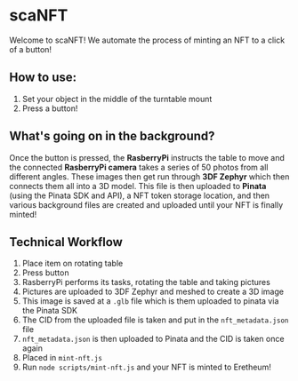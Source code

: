 # scaNFT

Welcome to scaNFT! We automate the process of minting an NFT to a click of a button!


## How to use:

1. Set your object in the middle of the turntable mount
2. Press a button!


## What's going on in the background?

Once the button is pressed, the **RasberryPi** instructs the table to move and the connected **RasberryPi camera** takes a series of 50 photos from all different angles. These images then get run through **3DF Zephyr** which then connects them all into a 3D model. This file is then uploaded to **Pinata** (using the Pinata SDK and API), a NFT token storage location, and then various background files are created and uploaded until your NFT is finally minted!


## Technical Workflow

1. Place item on rotating table
2. Press button
3. RasberryPi performs its tasks, rotating the table and taking pictures
4. Pictures are uploaded to 3DF Zephyr and meshed to create a 3D image
5. This image is saved at a `.glb` file which is them uploaded to pinata via the Pinata SDK
6. The CID from the uploaded file is taken and put in the `nft_metadata.json` file
7. `nft_metadata.json` is then uploaded to Pinata and the CID is taken once again
8. Placed in `mint-nft.js`
9. Run `node scripts/mint-nft.js` and your NFT is minted to Eretheum!
